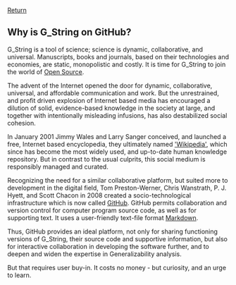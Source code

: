 [Return](../../../)
## Why is G_String on GitHub? 
G_String is a tool of science; science is dynamic, collaborative, and universal. Manuscripts, books and journals, based on their technologies and economies, are static, monopolistic and costly. It is time for G_String to join the world of [Open Source](Open_Source.md).

The advent of the Internet opened the door for dynamic, collaborative, universal, and affordable communication and work. But the unrestrained, and profit driven explosion of Internet based media has encouraged a dilution of solid, evidence-based knowledge in the society at large, and together with intentionally misleading infusions, has also destabilized social cohesion.

In January 2001 Jimmy Wales and Larry Sanger conceived, and launched a free, Internet based encyclopedia, they ultimately named ['Wikipedia'](https://en.wikipedia.org/wiki/Wikipedia:About), which since has become the most widely used, and up-to-date human knowledge repository. But in contrast to the usual culprits, this social medium is responsibly managed and curated.

Recognizing the need for a similar collaborative platform, but suited more to development in the digital field, Tom Preston-Werner, Chris Wanstrath, P. J. Hyett, and 
Scott Chacon in 2008 created a socio-technological infrastructure which is now called [GitHub](https://github.com/about). GitHub permits collaboration and version control for computer program source code, as well as for supporting text. It uses a user-friendly text-file format [Markdown](https://www.markdownguide.org/getting-started/).

Thus, GitHub provides an ideal platform, not only for sharing functioning versions of G_String, their source code and supportive information, but also for interactive collaboration in developing the software further, and to deepen and widen the expertise in Generalizability analysis.

But that requires user buy-in. It costs no money - but curiosity, and an urge to learn.
